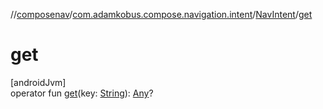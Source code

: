 //[composenav](../../../index.md)/[com.adamkobus.compose.navigation.intent](../index.md)/[NavIntent](index.md)/[get](get.md)

# get

[androidJvm]\
operator fun [get](get.md)(key: [String](https://kotlinlang.org/api/latest/jvm/stdlib/kotlin/-string/index.html)): [Any](https://kotlinlang.org/api/latest/jvm/stdlib/kotlin/-any/index.html)?
